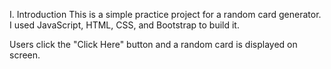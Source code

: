 I. Introduction
This is a simple practice project for a random card generator. I used JavaScript, HTML, CSS, and Bootstrap to build it.   

Users click the "Click Here" button and a random card is displayed on screen.